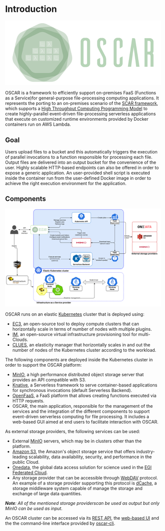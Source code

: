 # Introduction

![OSCAR-logo](images/oscar3.png)

OSCAR is a framework to efficiently support on-premises FaaS (Functions as a
Service)for general-purpose file-processing computing applications.
It represents the porting to an on-premises scenario of the
[SCAR framework](https://github.com/grycap/scar), which supports a
[High Throughput Computing Programming Model](https://scar.readthedocs.io/en/latest/prog_model.html)
to create highly-parallel event-driven file-processing serverless applications
that execute on customized runtime environments provided by Docker containers
run on AWS Lambda.

## Goal

Users upload files to a bucket and this automatically triggers the execution
of parallel invocations to a function responsible for processing each file.
Output files are delivered into an output bucket for the convenience of the
user. Highly scalable HTTP-based endpoints can also be offered in order to
expose a generic application. An user-provided shell script is executed inside
the container run from the user-defined Docker image in order to achieve the
right execution environment for the application.

## Components

![oscar arch](images/oscar-arch.png)

OSCAR runs on an elastic [Kubernetes](http://kubernetes.io) cluster that is
deployed using:

- [EC3](http://www.grycap.upv.es/ec3), an open-source tool to deploy compute
    clusters that can horizontally scale in terms of number of nodes with multiple
    plugins.
- [IM](http://www.grycap.upv.es/im), an open-source virtual infrastructure
    provisioning tool for multi-Clouds.
- [CLUES](http://github.com/grycap/clues), an elasticity manager that
    horizontally scales in and out the number of nodes of the Kubernetes
    cluster according to the workload.

The following components are deployed inside the Kubernetes cluster in order
to support the OSCAR platform:

- [MinIO](http://minio.io), a high performance distributed object storage
    server that provides an API compatible with S3.
- [Knative](https://knative.dev), a Serverless framework to serve
    container-based applications for synchronous invocations (default Serverless Backend).
- [OpenFaaS](https://www.openfaas.com/), a FaaS platform that allows creating
    functions executed via HTTP requests.
- OSCAR, the main application, responsible for the management of the services
    and the integration of the different components to support event-driven
    serverless computing for file processing. It includes a web-based GUI aimed
    at end users to facilitate interaction with OSCAR.

As external storage providers, the following services can be used:

- External [MinIO](https://min.io) servers, which may be in clusters other
    than the platform.
- [Amazon S3](https://aws.amazon.com/s3/), the Amazon's  object storage
    service that offers industry-leading scalability, data availability,
    security, and performance in the public Cloud.
- [Onedata](https://onedata.org/), the global data access solution for science
    used in the [EGI Federated Cloud](https://datahub.egi.eu/).
- Any storage provider that can be accessible through
    [WebDAV](http://www.webdav.org/) protocol. An example of a storage provider
    supporting this protocol is [dCache](https://dcache.org/), a storage
    middleware system capable of manage the storage and exchange of large data
    quantities.

***Note**: All of the mentioned storage providerscan be used as output but
only MinIO can be used as input.*
  
An OSCAR cluster can be accessed via its
[REST API](https://grycap.github.io/oscar/api/), the
[web-based UI](https://github.com/grycap/oscar/tree/master/ui) and the the
command-line interface  provided by
[oscar-cli](https://github.com/grycap/oscar-cli).

